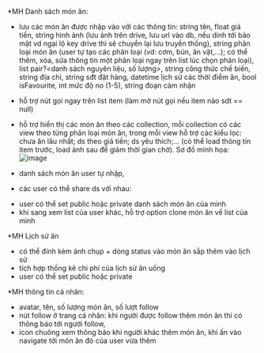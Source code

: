 *MH Danh sách món ăn:
- lưu các món ăn được nhập vào với các thông tin: 
	string tên, 
	float giá tiền, 
	string hình ảnh (lưu ảnh trên drive, lưu url vào db, nếu dính tới bảo mật vd ngại lộ key drive thì sẽ chuyển lại lưu truyền thống), 
	string phân loại món ăn (user tự tạo các phân loại (vd: cơm, bún, ăn vặt,...); có thể thêm, xóa, sửa thông tin một phân loại ngay trên list lúc chọn phân loại), 
	list pair?<danh sách nguyên liệu, số lượng>, 
	string công thức chế biến, 
	string địa chỉ, 
	string sđt đặt hàng, 
	datetime lịch sử các thời điểm ăn, 
	bool isFavourite, 
	int mức độ no (1-5), 
	string đoạn cảm nhận
- hỗ trợ nút gọi ngay trên list item (làm mờ nút gọi nếu item nào sdt == null)
- hỗ trợ hiển thị các món ăn theo các collection, mỗi collection có các view theo từng phân loại món ăn, trong mỗi view hỗ trợ các kiểu lọc: chưa ăn lâu nhất; ds theo giá tiền; ds yêu thích;…
(có thể load thông tin item trước, load ảnh sau để giảm thời gian chờ). Sơ đồ minh họa:
![image](https://github.com/TriKhaiLe/Wondery-Menu/assets/108702049/3e034c20-4f61-4374-9000-595e6c8dce79)

- danh sách món ăn user tự nhập, 
- các user có thể share ds với nhau: 
+ user có thể set public hoặc private danh sách món ăn của mình
+ khi sang xem list của user khác, hỗ trợ option clone món ăn về list của mình

*MH Lịch sử ăn
- có thể đính kèm ảnh chụp + dòng status vào món ăn sắp thêm vào lịch sử
- tích hợp thống kê chi phí của lịch sử ăn uống
- user có thể set public hoặc private

*MH thông tin cá nhân:
- avatar, tên, số lượng món ăn, số lượt follow
- nút follow ở trang cá nhân: khi người được follow thêm món ăn thì có thông báo tới người follow, 
- icon chuông xem thông báo khi người khác thêm món ăn, khi ấn vào navigate tới món ăn đó của user vừa thêm

